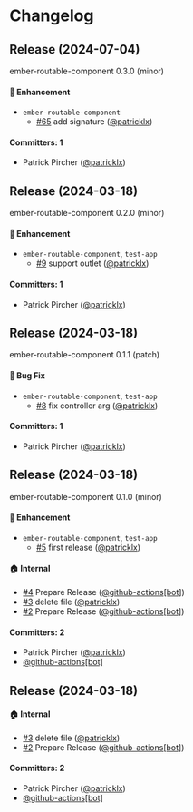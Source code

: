# Changelog

## Release (2024-07-04)

ember-routable-component 0.3.0 (minor)

#### :rocket: Enhancement
* `ember-routable-component`
  * [#65](https://github.com/patricklx/ember-routable-component/pull/65) add signature ([@patricklx](https://github.com/patricklx))

#### Committers: 1
- Patrick Pircher ([@patricklx](https://github.com/patricklx))

## Release (2024-03-18)

ember-routable-component 0.2.0 (minor)

#### :rocket: Enhancement
* `ember-routable-component`, `test-app`
  * [#9](https://github.com/patricklx/ember-routable-component/pull/9) support outlet ([@patricklx](https://github.com/patricklx))

#### Committers: 1
- Patrick Pircher ([@patricklx](https://github.com/patricklx))

## Release (2024-03-18)

ember-routable-component 0.1.1 (patch)

#### :bug: Bug Fix
* `ember-routable-component`, `test-app`
  * [#8](https://github.com/patricklx/ember-routable-component/pull/8) fix controller arg ([@patricklx](https://github.com/patricklx))

#### Committers: 1
- Patrick Pircher ([@patricklx](https://github.com/patricklx))

## Release (2024-03-18)

ember-routable-component 0.1.0 (minor)

#### :rocket: Enhancement
* `ember-routable-component`, `test-app`
  * [#5](https://github.com/patricklx/ember-routable-component/pull/5) first release ([@patricklx](https://github.com/patricklx))

#### :house: Internal
* [#4](https://github.com/patricklx/ember-routable-component/pull/4) Prepare Release ([@github-actions[bot]](https://github.com/apps/github-actions))
* [#3](https://github.com/patricklx/ember-routable-component/pull/3) delete file ([@patricklx](https://github.com/patricklx))
* [#2](https://github.com/patricklx/ember-routable-component/pull/2) Prepare Release ([@github-actions[bot]](https://github.com/apps/github-actions))

#### Committers: 2
- Patrick Pircher ([@patricklx](https://github.com/patricklx))
- [@github-actions[bot]](https://github.com/apps/github-actions)

## Release (2024-03-18)



#### :house: Internal
* [#3](https://github.com/patricklx/ember-routable-component/pull/3) delete file ([@patricklx](https://github.com/patricklx))
* [#2](https://github.com/patricklx/ember-routable-component/pull/2) Prepare Release ([@github-actions[bot]](https://github.com/apps/github-actions))

#### Committers: 2
- Patrick Pircher ([@patricklx](https://github.com/patricklx))
- [@github-actions[bot]](https://github.com/apps/github-actions)





